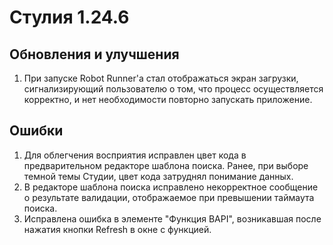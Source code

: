 # Стулия 1.24.6

## Обновления и улучшения

1. При запуске Robot Runner'a стал отображаться экран загрузки, сигнализирующий пользователю о том, что процесс осуществляется корректно, и нет необходимости повторно запускать приложение.



## Ошибки

1. Для облегчения восприятия исправлен цвет кода в предварительном редакторе шаблона поиска. Ранее, при выборе темной темы Студии, цвет кода затруднял понимание данных.
1. В редакторе шаблона поиска исправлено некорректное сообщение о результате валидации, отображаемое при превышении таймаута поиска. 
1. Исправлена ошибка в элементе "Функция BAPI", возникавшая после нажатия кнопки Refresh в окне с функцией. 

